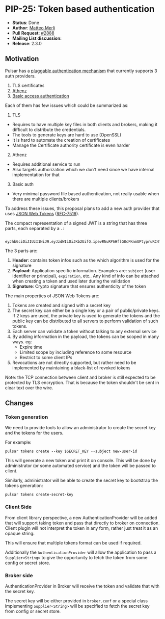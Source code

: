 # PIP-25: Token based authentication

* **Status**: Done
* **Author**: [Matteo Merli](https://github.com/merlimat)
* **Pull Request**: [#2888](https://github.com/apache/pulsar/pull/2888)
* **Mailing List discussion**:
* **Release**: 2.3.0


## Motivation

Pulsar has a [pluggable authentication mechanism](http://pulsar.apache.org/docs/en/security-extending/#authentication)
that currently supports 3 auth providers.

 1. TLS certificates
 2. [Athenz](http://www.athenz.io/)
 3. [Basic access authentication](https://en.wikipedia.org/wiki/Basic_access_authentication)

Each of them has few issues which could be summarized as:

 1. TLS
   * Requires to have multiple key files in both clients and brokers, making it
     difficult to distribute the credentials.
   * The tools to generate keys are hard to use (OpenSSL)
   * It is hard to automate the creation of certificates
   * Manage the Certificate authority certificate is even harder

 2. Athenz
   * Requires additional service to run
   * Also targets authorization which we don't need since we have internal implementation
     for that

 3. Basic auth
   * Very minimal password file based authentication, not really usable when there
     are multiple clients/brokers

To address these issues, this proposal plans to add a new auth provider that uses
[JSON Web Tokens](https://jwt.io/introduction/)
 ([RFC-7519](https://tools.ietf.org/html/rfc7519)).

 The compact representation of a signed JWT is a string that has three
 parts, each separated by a `.`:

```
 eyJhbGciOiJIUzI1NiJ9.eyJzdWIiOiJKb2UifQ.ipevRNuRP6HflG8cFKnmUPtypruRC4fb1DWtoLL62SY
```

The 3 parts are:
 1. **Header**: contains token infos such as the which algorithm is used for
    the signature
 2. **Payload**: Application specific information. Examples are: `subject`
    (user identifier or principal), `expiration`, etc.. Any kind of info
    can be attached when creating a token and used later during the
    validation
 3. **Signature**: Crypto signature that ensures authenticity of the
    token    

The main properties of JSON Web Tokens are:
  1. Tokens are created and signed with a secret key
  2. The secret key can either be a single key or a pair of public/private
     keys. If 2 keys are used, the private key is used to generate the
     tokens and the public key can be distributed to all servers to
     perform validation of such tokens.
  3. Each server can validate a token without talking to any external
     service
  4. By adding information in the payload, the tokens can be scoped in
     many ways. eg:
       * Expire time
       * Limited scope by including reference to some resource
       * Restrict to some client IPs
  5. Revocations are not directly supported, but rather need to be
     implemented by maintaining a black-list of revoked tokens

Note: the TCP connection between client and broker is still expected
to be protected by TLS encryption. That is because the token shouldn't
be sent in clear text over the wire.

## Changes

### Token generation

We need to provide tools to allow an administrator to create the secret
key and the tokens for the users.

For example:

```shell
pulsar tokens create --key $SECRET_KEY --subject new-user-id
```

This will generate a new token and print it on console. This will be done
by administrator (or some automated service) and the token will be passed
to client.

Similarly, administrator will be able to create the secret key to
bootstrap the tokens generation:

```shell
pulsar tokens create-secret-key
```

### Client Side

From client library perspective, a new AuthenticationProvider will be
added that will support taking token and pass that directly to broker
on connection. Client plugin will not interpret the token in any form,
rather just treat it as an opaque string.

This will ensure that multiple tokens format can be used if required.

Additionally the `AuthenticationProvider` will allow the application
to pass a `Supplier<String>` to give the opportunity to fetch the
token from some config or secret store.

### Broker side

AuthenticationProvider in Broker will receive the token and validate
that with the secret key.

The secret key will be either provided in `broker.conf` or a special
class implementing `Supplier<String>` will be specified to fetch the
secret key from config or secret store.

